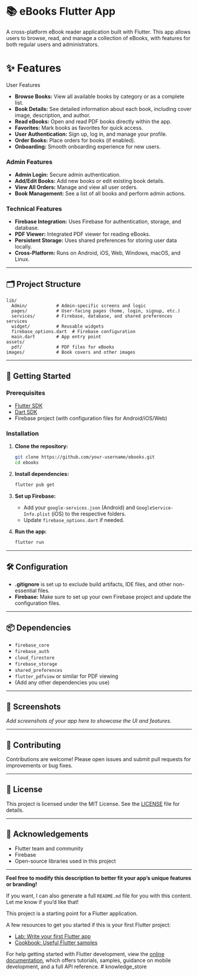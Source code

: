 # 📚 eBooks Flutter App

A cross-platform eBook reader application built with Flutter. This app allows users to browse, read, and manage a collection of eBooks, with features for both regular users and administrators.




# ✨ Features

 User Features
- **Browse Books:** View all available books by category or as a complete list.
- **Book Details:** See detailed information about each book, including cover image, description, and author.
- **Read eBooks:** Open and read PDF books directly within the app.
- **Favorites:** Mark books as favorites for quick access.
- **User Authentication:** Sign up, log in, and manage your profile.
- **Order Books:** Place orders for books (if enabled).
- **Onboarding:** Smooth onboarding experience for new users.

### Admin Features
- **Admin Login:** Secure admin authentication.
- **Add/Edit Books:** Add new books or edit existing book details.
- **View All Orders:** Manage and view all user orders.
- **Book Management:** See a list of all books and perform admin actions.

### Technical Features
- **Firebase Integration:** Uses Firebase for authentication, storage, and database.
- **PDF Viewer:** Integrated PDF viewer for reading eBooks.
- **Persistent Storage:** Uses shared preferences for storing user data locally.
- **Cross-Platform:** Runs on Android, iOS, Web, Windows, macOS, and Linux.

---

## 🗂️ Project Structure

```
lib/
  Admin/           # Admin-specific screens and logic
  pages/           # User-facing pages (home, login, signup, etc.)
  services/        # Firebase, database, and shared preferences services
  widget/          # Reusable widgets
  firebase_options.dart  # Firebase configuration
  main.dart        # App entry point
assets/
  pdf/             # PDF files for eBooks
images/            # Book covers and other images
```

---

## 🚀 Getting Started

### Prerequisites

- [Flutter SDK](https://flutter.dev/docs/get-started/install)
- [Dart SDK](https://dart.dev/get-dart)
- Firebase project (with configuration files for Android/iOS/Web)

### Installation

1. **Clone the repository:**
   ```sh
   git clone https://github.com/your-username/ebooks.git
   cd ebooks
   ```

2. **Install dependencies:**
   ```sh
   flutter pub get
   ```

3. **Set up Firebase:**
   - Add your `google-services.json` (Android) and `GoogleService-Info.plist` (iOS) to the respective folders.
   - Update `firebase_options.dart` if needed.

4. **Run the app:**
   ```sh
   flutter run
   ```

---

## 🛠️ Configuration

- **.gitignore** is set up to exclude build artifacts, IDE files, and other non-essential files.
- **Firebase:** Make sure to set up your own Firebase project and update the configuration files.

---

## 📦 Dependencies

- `firebase_core`
- `firebase_auth`
- `cloud_firestore`
- `firebase_storage`
- `shared_preferences`
- `flutter_pdfview` or similar for PDF viewing
- (Add any other dependencies you use)

---

## 📸 Screenshots

_Add screenshots of your app here to showcase the UI and features._

---

## 🤝 Contributing

Contributions are welcome! Please open issues and submit pull requests for improvements or bug fixes.

---

## 📄 License

This project is licensed under the MIT License. See the [LICENSE](LICENSE) file for details.

---

## 🙏 Acknowledgements

- Flutter team and community
- Firebase
- Open-source libraries used in this project

---

**Feel free to modify this description to better fit your app’s unique features or branding!**

If you want, I can also generate a full `README.md` file for you with this content. Let me know if you’d like that!

This project is a starting point for a Flutter application.

A few resources to get you started if this is your first Flutter project:

- [Lab: Write your first Flutter app](https://docs.flutter.dev/get-started/codelab)
- [Cookbook: Useful Flutter samples](https://docs.flutter.dev/cookbook)

For help getting started with Flutter development, view the
[online documentation](https://docs.flutter.dev/), which offers tutorials,
samples, guidance on mobile development, and a full API reference.
#   k n o w l e d g e _ s t o r e 
 
 
